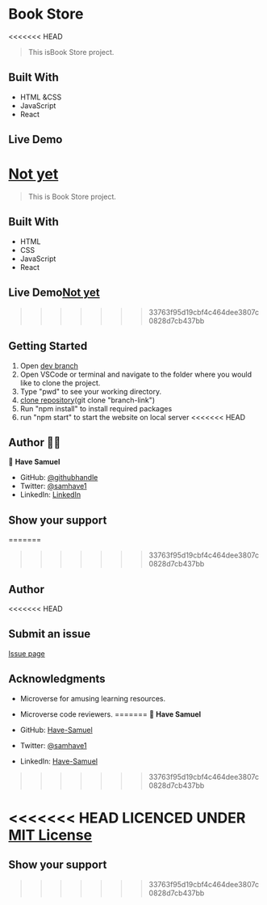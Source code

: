 # Book Store

<<<<<<< HEAD
> This isBook Store project.

## Built With

- HTML &CSS
- JavaScript
- React

## Live Demo

[Not yet]()
=======
> This is Book Store project.

## Built With

- HTML
- CSS
- JavaScript
- React

## Live Demo[Not yet]()
>>>>>>> 33763f95d19cbf4c464dee3807c0828d7cb437bb

## Getting Started

1. Open [dev branch](https://github.com/Have-Samuel/Bookstore)
2. Open VSCode or terminal and navigate to the folder where you would like to clone the project.
3. Type "pwd" to see your working directory.
4. [clone repository](https://github.com/Have-Samuel/Bookstore)(git clone "branch-link")
5. Run "npm install" to install required packages
6. run "npm start" to start the website on local server
<<<<<<< HEAD

## Author 👱‍♂️

👤 **Have Samuel**

- GitHub: [@githubhandle](https://github.com/Have-Samuel)
- Twitter: [@samhave1](https://twitter.com/@samhave1)
- LinkedIn: [LinkedIn](https://www.linkedin.com/in/have-samuel-kabareebe-0404a312a/)

## Show your support
=======
>>>>>>> 33763f95d19cbf4c464dee3807c0828d7cb437bb

## Author

<<<<<<< HEAD
## Submit an issue

[Issue page]()

## Acknowledgments

- Microverse for amusing learning resources.
- Microverse code reviewers.
=======
👤 **Have Samuel**

- GitHub: [Have-Samuel](https://github.com/Have-Samuel)
- Twitter: [@samhave1](https://twitter.com/@samhave1)
- LinkedIn: [Have-Samuel](https://linkedin.com/in/Have-Samuel-Kabreebe)
>>>>>>> 33763f95d19cbf4c464dee3807c0828d7cb437bb


<<<<<<< HEAD
LICENCED UNDER [MIT License](LICENSE)
=======
## Show your support
>>>>>>> 33763f95d19cbf4c464dee3807c0828d7cb437bb
